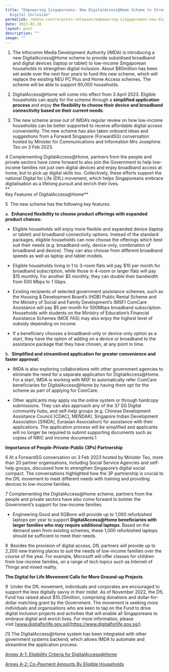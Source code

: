 ```yaml
---
title: "Empowering Singaporeans: New DigitalAccess@Home Scheme to Strengthen
  Digital Inclusion"
permalink: /media-centre/press-releases/empowering-singaporeans-new-digitalaccessathome-scheme/
date: 2023-02-28
layout: post
description: ""
image: ""
---
```

1. The Infocomm Media Development Authority (IMDA) is introducing a new DigitalAccess@Home scheme to provide subsidised broadband and digital devices (laptop or tablet) to low-income Singaporean households to strengthen digital inclusion. About $80million has been set aside over the next four years to fund this new scheme, which will replace the existing NEU PC Plus and Home Access schemes. The scheme will be able to support 60,000 households.  
  
2. DigitalAccess@Home will come into effect from 3 April 2023. Eligible households can apply for the scheme through a **simplified application process** and enjoy **the flexibility to choose their device and broadband connectivity based on their current needs**. 

3. The new scheme arose out of IMDA’s regular review on how low-income households can be better supported to receive affordable digital access conveniently. The new scheme has also taken onboard ideas and suggestions from a Forward Singapore (ForwardSG) conversation hosted by Minister for Communications and Information Mrs Josephine Teo on 3 Feb 2023.  
  
4 Complementing DigitalAccess@Home, partners from the people and private sectors have come forward to also join the Government to help low-income families not just own digital devices and enjoy broadband access at home, but to pick up digital skills too. Collectively, these efforts support the national Digital for Life (DfL) movement, which helps Singaporeans embrace digitalisation as a lifelong pursuit and enrich their lives.  
**  
Key Features of DigitalAccess@Home**

5  The new scheme has the following key features:  

a.  **Enhanced flexibility to choose product offerings with expanded product choices:**

  

*   Eligible households will enjoy more flexible and expanded device (laptop or tablet) and broadband connectivity options. Instead of the standard packages, eligible households can now choose the offerings which best suit their needs (e.g. broadband-only, device-only, combination of broadband and device). They can also choose from different broadband speeds as well as laptop and tablet models.
  
*   Eligible households living in 1 to 3-room flats will pay $10 per month for broadband subscription, while those in 4-room or larger flats will pay $15 monthly. For another $5 monthly, they can double their bandwidth from 500 Mbps to 1 Gbps.
  
*   Existing recipients of selected government assistance schemes, such as the Housing & Development Board’s (HDB) Public Rental Scheme and the Ministry of Social and Family Development’s (MSF) ComCare Assistance will pay $5 per month for 500Mbps broadband subscription. Households with students on the Ministry of Education’s Financial Assistance Schemes (MOE FAS) may also enjoy the highest level of subsidy depending on income.  
  
*   If a beneficiary chooses a broadband-only or device-only option as a start, they have the option of adding on a device or broadband to the assistance package that they have chosen, at any point in time.

b.  **Simplified and streamlined application for greater convenience and faster approval:**

  

*   IMDA is also exploring collaborations with other government agencies to eliminate the need for a separate application for DigitalAccess@Home. For a start, IMDA is working with MSF to automatically refer ComCare beneficiaries for DigitalAccess@Home by having them opt for the scheme as part of applying for ComCare. 
  
*   Other applicants may apply via the online system or through hardcopy submissions. They can also approach any of the 37 SG Digital community hubs, and self-help groups (e.g. Chinese Development Assistance Council \[CDAC\], MENDAKI, Singapore Indian Development Association \[SINDA\], Eurasian Association) for assistance with their applications. The application process will be simplified and applicants will no longer be required to submit supporting documents such as copies of NRIC and income documents.1

**Importance of People-Private-Public (3Ps) Partnership**  
  
6 At a ForwardSG conversation on 3 Feb 2023 hosted by Minister Teo, more than 20 partner organisations, including Social Service Agencies and self-help groups, discussed how to strengthen Singapore’s digital social compact. The conversations highlighted how the 3P partnership is crucial to the DfL movement to meet different needs with training and providing devices to low-income families.   
  
7 Complementing the DigitalAccess@Home scheme, partners from the people and private sectors have also come forward to bolster the Government’s support for low-income families. 

*   Engineering Good and SGBono will provide up to 1,000 refurbished laptops per year to support **DigitalAccess@Home beneficiaries with larger families who may require additional laptops**. Based on the demand seen from existing schemes, these 1,000 refurbished laptops should be sufficient to meet their needs.  
      
    

8  Besides the provision of digital access, DfL partners will provide up to 2,200 new training places to suit the needs of low-income families over the course of the year. For example, Microsoft will offer classes for children from low-income families, on a range of tech topics such as Internet of Things and mixed reality.  

**The Digital for Life Movement Calls for More Ground-up Projects**  
  
9  Under the DfL movement, individuals and corporates are encouraged to support the less digitally savvy in their midst. As of November 2022, the DfL Fund has raised about $10.25million, comprising donations and dollar-for-dollar matching grant by the Government. The movement is seeking more individuals and organisations who are keen to tap on the Fund to drive digital inclusion projects and activities that will enable all Singaporeans to embrace digital and enrich lives. For more information, please visit [www.digitalforlife.gov.sg](https://www.digitalforlife.gov.sg/).

\[1\] The DigitalAccess@Home system has been integrated with other government systems backend, which allows IMDA to automate and streamline the application process.

[Annex A-1: Eligibility Criteria for DigitalAccess@Home](https://www.mci.gov.sg/-/media/MciCorp/Doc/Speeches-in-PDF/COS-2023/Annex-A-1.ashx)

[Annex A-2: Co-Payment Amounts By Eligible Households](https://www.mci.gov.sg/-/media/MciCorp/Doc/Speeches-in-PDF/COS-2023/Annex-A-2.ashx)
